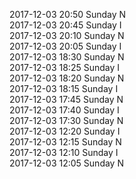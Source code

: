 2017-12-03 20:50 Sunday  N  
2017-12-03 20:45 Sunday  I  
2017-12-03 20:10 Sunday  N  
2017-12-03 20:05 Sunday  I  
2017-12-03 18:30 Sunday  N  
2017-12-03 18:25 Sunday  I  
2017-12-03 18:20 Sunday  N  
2017-12-03 18:15 Sunday  I  
2017-12-03 17:45 Sunday  N  
2017-12-03 17:40 Sunday  I  
2017-12-03 17:30 Sunday  N  
2017-12-03 12:20 Sunday  I  
2017-12-03 12:15 Sunday  N  
2017-12-03 12:10 Sunday  I  
2017-12-03 12:05 Sunday  N  
